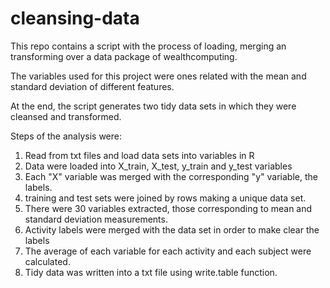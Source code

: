 cleansing-data
==============
This repo contains a script with the process of loading, merging an transforming over a data package of wealthcomputing.

The variables used for this project were ones related with the mean and standard deviation of different features.

At the end, the script generates two tidy data sets in which they were cleansed and transformed.


Steps of the analysis were:
1. Read from txt files and load data sets into variables in R
2. Data were loaded into X_train, X_test, y_train and y_test variables
3. Each "X" variable was merged with the corresponding "y" variable, the labels.
4. training and test sets were joined by rows making a unique data set.
5. There were 30 variables extracted, those corresponding to mean and standard deviation measurements.
6. Activity labels were merged with the data set in order to make clear the labels
7. The average of each variable for each activity and each subject were calculated.
8. Tidy data was written into a txt file using write.table function.
